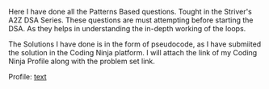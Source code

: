 Here I have done all the Patterns Based questions.
Tought in the Striver's A2Z DSA Series.
These questions are must attempting before starting the DSA.
As they helps in understanding the in-depth working of the loops.

The Solutions I have done is in the form of pseudocode, as I have submiited the solution in the Coding Ninja  platform. I will attach the link of my Coding Ninja Profile along with the problem set link.

Profile: [text](https://www.naukri.com/code360/profile/f183935e-6bcb-4927-ac14-df1139f56bd0)
